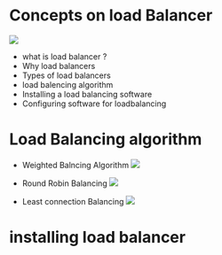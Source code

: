 # Concepts on load Balancer
![](https://imgur.com/izjnIT7)
- what is load balancer ?
- Why load balancers
- Types of load balancers
- load balencing algorithm
- Installing a load balancing software
- Configuring software for loadbalancing

# Load Balancing algorithm
- Weighted Balncing Algorithm
![](https://imgur.com/FPVZ1EH)

- Round Robin Balancing
![](https://imgur.com/aKjF3eP)

- Least connection Balancing
![](https://imgur.com/stgmXdS)

# installing load balancer
